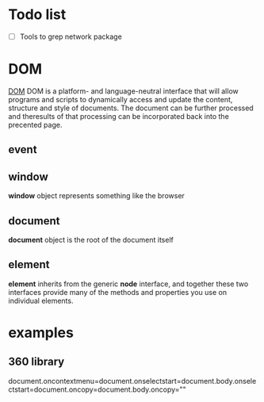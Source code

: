 # Todo list
- [ ] Tools to grep network package

# DOM
[DOM](https://dom.spec.whatwg.org/)
DOM is a platform- and language-neutral interface that will allow programs
and scripts to dynamically access and update the content, structure and
style of documents. The document can be further processed and theresults of
that processing can be incorporated back into the precented page.

## event

## window
**window** object represents something like the browser

## document
**document** object is the root of the document itself

## element
**element** inherits from the generic **node** interface, and together these 
two interfaces provide many of the methods and properties you use on
individual elements.



# examples

## 360 library
document.oncontextmenu=document.onselectstart=document.body.onselectstart=document.oncopy=document.body.oncopy=""
